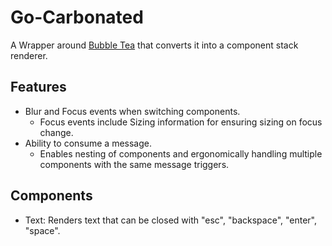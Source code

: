 # Go-Carbonated

A Wrapper around [Bubble Tea](https://github.com/charmbracelet/bubbletea) that converts it into a component stack renderer.

## Features
- Blur and Focus events when switching components.
  - Focus events include Sizing information for ensuring sizing on focus change.
- Ability to consume a message.
  - Enables nesting of components and ergonomically handling multiple components with the same message triggers.

## Components
- Text: Renders text that can be closed with "esc", "backspace", "enter", "space".
